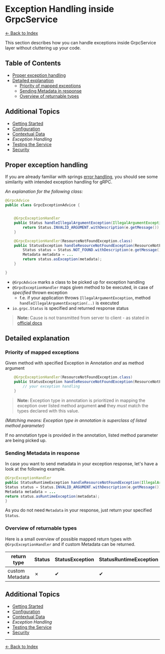 # Exception Handling inside GrpcService

[<- Back to Index](../index.md)

This section describes how you can handle exceptions inside GrpcService layer without cluttering up your code.

## Table of Contents <!-- omit in toc -->

- [Proper exception handling](#proper-exception-handling)
- [Detailed explanation](#detailed-explanation)
  - [Priority of mapped exceptions](#priority-of-mapped-exceptions)
  - [Sending Metadata in response](#sending-metadata-in-response)
  - [Overview of returnable types](#overview-of-returnable-types)

## Additional Topics <!-- omit in toc -->

- [Getting Started](getting-started.md)
- [Configuration](configuration.md)
- [Contextual Data](contextual-data.md)
- *Exception Handling*
- [Testing the Service](testing.md)
- [Security](security.md)

## Proper exception handling
If you are already familiar with springs [error handling](https://docs.spring.io/spring-boot/docs/current/reference/htmlsingle/#boot-features-error-handling),
you should see some similarity with intended exception handling for gRPC.


_An explanation for the following class:_
```java
@GrpcAdvice
public class GrpcExceptionAdvice {


    @GrpcExceptionHandler
    public Status handleIllegalArgumentException(IllegalArgumentException e) {
        return Status.INVALID_ARGUMENT.withDescription(e.getMessage());
    }

    @GrpcExceptionHandler(ResourceNotFoundException.class)
    public StatusException handleResourceNotFoundException(ResourceNotFoundException e) {
        Status status = Status.NOT_FOUND.withDescription(e.getMessage());
        Metadata metadata = ...
        return status.asException(metadata);
    }

}
```

- `@GrpcAdvice` marks a class to be picked up for exception handling
- `@GrpcExceptionHandler` maps given method to be executed, in case of _specified_ thrown exception
    - f.e. if your application throws `IllegalArgumentException`, method `handleIllegalArgumentException(..)` is executed
- `io.grpc.Status` is specified and returned response status

> **Note:** Cause is not transmitted from server to client - as stated in [official docs](https://grpc.github.io/grpc-java/javadoc/io/grpc/Status.html#withCause-java.lang.Throwable-)

## Detailed explanation

### Priority of mapped exceptions
Given method with specified Exception in Annotation *and* as method argument

```java
    @GrpcExceptionHandler(ResourceNotFoundException.class)
    public StatusException handleResourceNotFoundException(ResourceNotFoundException e) {
        // your exception handling
    }
```
> **Note:** Exception type in annotation is prioritized in mapping the exception over listed method argument
> **and** they _must_ match the types declared with this value.

_(Matching means: Exception type in annotation is superclass of listed method parameter)_

If no annotation type is provided in the annotation, listed method parameter are being picked up.

### Sending Metadata in response
In case you want to send metadata in your exception response, let's have a look at the following example.

```java
@GrpcExceptionHandler
public StatusRuntimeException handleResourceNotFoundException(IllegalArgumentException e) {
Status status = Status.INVALID_ARGUMENT.withDescription(e.getMessage()).withCause(e);
Metadata metadata = ...
return status.asRuntimeException(metadata);
}
```

As you do not need `Metadata` in your response, just return your specified `Status`.

### Overview of returnable types
Here is a small overview of possible mapped return types with `@GrpcExceptionHandler` and if
custom Metadata can be returned.

| return type | Status | StatusException | StatusRuntimeException | Throwable |
|-----------------|---------|----------|----------|---------|
| custom Metadata | &cross; | &#10004; | &#10004; | &cross; |

## Additional Topics <!-- omit in toc -->

- [Getting Started](getting-started.md)
- [Configuration](configuration.md)
- [Contextual Data](contextual-data.md)
- *Exception Handling*
- [Testing the Service](testing.md)
- [Security](security.md)

----------

[<- Back to Index](../index.md)
